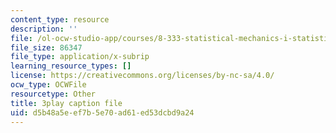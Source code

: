 ```yaml
---
content_type: resource
description: ''
file: /ol-ocw-studio-app/courses/8-333-statistical-mechanics-i-statistical-mechanics-of-particles-fall-2013/d5b48a5eef7b5e70ad61ed53dcbd9a24_TDnfhpAZBqs.vtt
file_size: 86347
file_type: application/x-subrip
learning_resource_types: []
license: https://creativecommons.org/licenses/by-nc-sa/4.0/
ocw_type: OCWFile
resourcetype: Other
title: 3play caption file
uid: d5b48a5e-ef7b-5e70-ad61-ed53dcbd9a24
---
```

